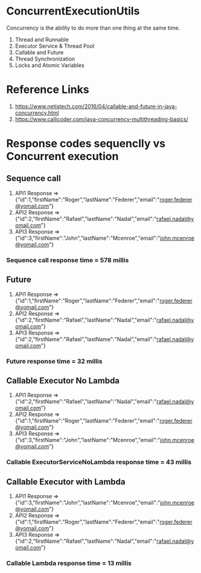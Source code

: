 # ConcurrentExecutionUtils
Concurrency is the ability to do more than one thing at the same time.
1. Thread and Runnable
2. Executor Service & Thread Pool
3. Callable and Future
4. Thread Synchronization
5. Locks and Atomic Variables


# Reference Links
1. https://www.netjstech.com/2016/04/callable-and-future-in-java-concurrency.html
2. https://www.callicoder.com/java-concurrency-multithreading-basics/

# Response codes sequenclly vs Concurrent execution 

## Sequence call

1. API1 Response =>{"id":1,"firstName":"Roger","lastName":"Federer","email":"roger.federer@yomail.com"}
2. API2 Response =>{"id":2,"firstName":"Rafael","lastName":"Nadal","email":"rafael.nadal@yomail.com"}
3. API3 Response =>{"id":3,"firstName":"John","lastName":"Mcenroe","email":"john.mcenroe@yomail.com"}
### Sequence call  response time = 578 millis

## Future 

1. API1 Response =>{"id":1,"firstName":"Roger","lastName":"Federer","email":"roger.federer@yomail.com"}
2. API2 Response =>{"id":2,"firstName":"Rafael","lastName":"Nadal","email":"rafael.nadal@yomail.com"}
3. API3 Response =>{"id":2,"firstName":"Rafael","lastName":"Nadal","email":"rafael.nadal@yomail.com"}
### Future  response time = 32 millis

## Callable Executor No Lambda 

1. API1 Response => {"id":2,"firstName":"Rafael","lastName":"Nadal","email":"rafael.nadal@yomail.com"}
2. API2 Response => {"id":1,"firstName":"Roger","lastName":"Federer","email":"roger.federer@yomail.com"}
3. API3 Response => {"id":3,"firstName":"John","lastName":"Mcenroe","email":"john.mcenroe@yomail.com"}
### Callable ExecutorServiceNoLambda  response time = 43 millis

## Callable Executor with Lambda 

1. API1 Response => {"id":3,"firstName":"John","lastName":"Mcenroe","email":"john.mcenroe@yomail.com"}
2. API2 Response => {"id":1,"firstName":"Roger","lastName":"Federer","email":"roger.federer@yomail.com"}
3. API3 Response => {"id":2,"firstName":"Rafael","lastName":"Nadal","email":"rafael.nadal@yomail.com"}
### Callable Lambda   response time = 13 millis

